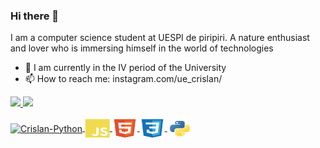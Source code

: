 ### Hi there 👋

I am a computer science student at UESPI de piripiri. A nature enthusiast and lover who is immersing himself in the world of technologies

- 🌱 I am currently in the IV period of the University
- 📫 How to reach me: instagram.com/ue_crislan/

<div align="">
  <a href="https://github.com/crishard">
  <img height="180em" src="https://github-readme-stats.vercel.app/api?username=crishard&show_icons=true&theme=dark&include_all_commits=true&count_private=true"/>
  <img height="180em" src="https://github-readme-stats.vercel.app/api/top-langs/?username=crishard&layout=compact&langs_count=7&theme=dark"/>
</div>
  
<div style="display: inline_block"><br>
  <img align="center" alt="Crislan-Python" height="30" width="40" src="https://cdn.jsdelivr.net/gh/devicons/devicon/icons/linux/linux-original.svg" />
  <img align="center" alt="Crislan-Js" height="30" width="40" src="https://raw.githubusercontent.com/devicons/devicon/master/icons/javascript/javascript-plain.svg">
  <img align="center" alt="Crislan-HTML" height="30" width="40" src="https://raw.githubusercontent.com/devicons/devicon/master/icons/html5/html5-original.svg">
  <img align="center" alt="Crislan-CSS" height="30" width="40" src="https://raw.githubusercontent.com/devicons/devicon/master/icons/css3/css3-original.svg">
  <img align="center" alt="Crislan-Python" height="30" width="40" src="https://raw.githubusercontent.com/devicons/devicon/master/icons/python/python-original.svg">
</div>
